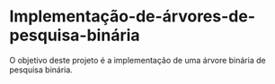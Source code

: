 # Implementação-de-árvores-de-pesquisa-binária
O objetivo deste projeto é a implementação de uma árvore binária de pesquisa binária. 
